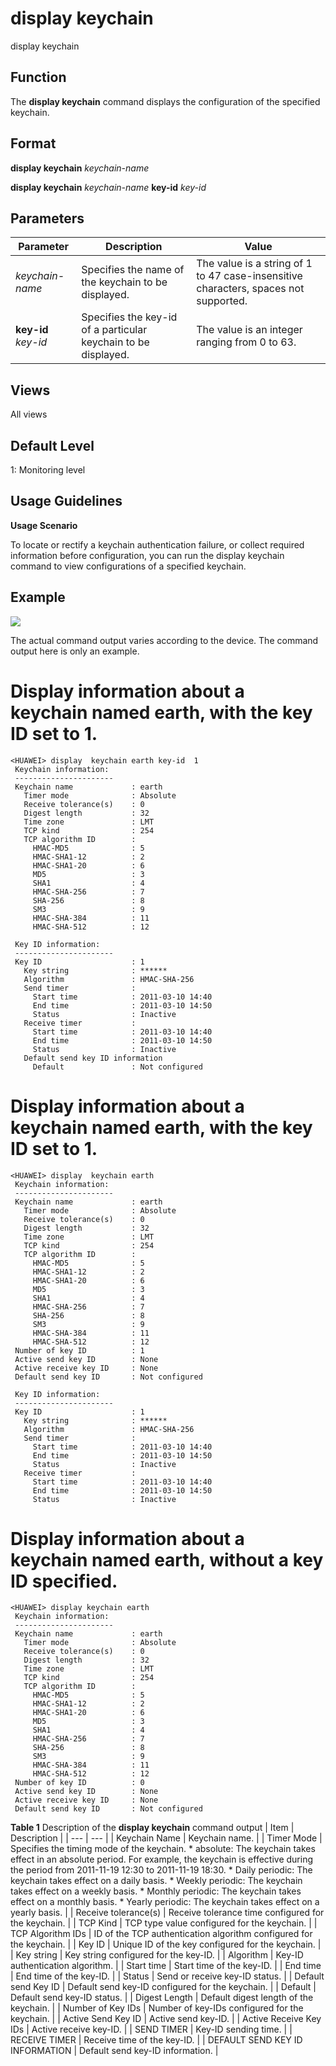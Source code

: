 display keychain
================

display keychain

Function
--------



The **display keychain** command displays the configuration of the specified keychain.




Format
------

**display keychain** *keychain-name*

**display keychain** *keychain-name* **key-id** *key-id*


Parameters
----------

| Parameter | Description | Value |
| --- | --- | --- |
| *keychain-name* | Specifies the name of the keychain to be displayed. | The value is a string of 1 to 47 case-insensitive characters, spaces not supported. |
| **key-id** *key-id* | Specifies the key-id of a particular keychain to be displayed. | The value is an integer ranging from 0 to 63. |



Views
-----

All views


Default Level
-------------

1: Monitoring level


Usage Guidelines
----------------

**Usage Scenario**



To locate or rectify a keychain authentication failure, or collect required information before configuration, you can run the display keychain command to view configurations of a specified keychain.




Example
-------

![](../public_sys-resources/note_3.0-en-us.png) 

The actual command output varies according to the device. The command output here is only an example.


# Display information about a keychain named earth, with the key ID set to 1.
```
<HUAWEI> display  keychain earth key-id  1
 Keychain information:                                                          
 ----------------------                                                         
 Keychain name             : earth                                              
   Timer mode              : Absolute                                           
   Receive tolerance(s)    : 0                                                  
   Digest length           : 32                                                 
   Time zone               : LMT                                                
   TCP kind                : 254                                                
   TCP algorithm ID        :                                                    
     HMAC-MD5              : 5                                                  
     HMAC-SHA1-12          : 2                                                  
     HMAC-SHA1-20          : 6                                                  
     MD5                   : 3                                                  
     SHA1                  : 4                                                  
     HMAC-SHA-256          : 7                                                  
     SHA-256               : 8                                                  
     SM3                   : 9                                                                                                  
     HMAC-SHA-384          : 11
     HMAC-SHA-512          : 12

 Key ID information:                                                            
 ----------------------                                                         
 Key ID                    : 1                                                  
   Key string              : ******                                             
   Algorithm               : HMAC-SHA-256                                       
   Send timer              :                                                    
     Start time            : 2011-03-10 14:40                                   
     End time              : 2011-03-10 14:50                                   
     Status                : Inactive                                           
   Receive timer           :                                                    
     Start time            : 2011-03-10 14:40                                   
     End time              : 2011-03-10 14:50                                   
     Status                : Inactive                                           
   Default send key ID information                                              
     Default               : Not configured

```

# Display information about a keychain named earth, with the key ID set to 1.
```
<HUAWEI> display  keychain earth
 Keychain information:                                                          
 ----------------------                                                         
 Keychain name             : earth                                              
   Timer mode              : Absolute                                           
   Receive tolerance(s)    : 0                                                  
   Digest length           : 32                                                 
   Time zone               : LMT                                                
   TCP kind                : 254                                                
   TCP algorithm ID        :                                                    
     HMAC-MD5              : 5                                                  
     HMAC-SHA1-12          : 2                                                  
     HMAC-SHA1-20          : 6                                                  
     MD5                   : 3                                                  
     SHA1                  : 4                                                  
     HMAC-SHA-256          : 7                                                  
     SHA-256               : 8                                                  
     SM3                   : 9     
     HMAC-SHA-384          : 11
     HMAC-SHA-512          : 12                                                                                             
 Number of key ID          : 1                                                  
 Active send key ID        : None                                               
 Active receive key ID     : None                                               
 Default send key ID       : Not configured                                     
                                                                                
 Key ID information:                                                            
 ----------------------                                                         
 Key ID                    : 1                                                  
   Key string              : ******                                             
   Algorithm               : HMAC-SHA-256                                       
   Send timer              :                                                    
     Start time            : 2011-03-10 14:40                                   
     End time              : 2011-03-10 14:50                                   
     Status                : Inactive                                           
   Receive timer           :                                                    
     Start time            : 2011-03-10 14:40                                   
     End time              : 2011-03-10 14:50                                   
     Status                : Inactive

```

# Display information about a keychain named earth, without a key ID specified.
```
<HUAWEI> display keychain earth
 Keychain information:                                                          
 ----------------------                                                         
 Keychain name             : earth                                              
   Timer mode              : Absolute                                           
   Receive tolerance(s)    : 0                                                  
   Digest length           : 32                                                 
   Time zone               : LMT                                                
   TCP kind                : 254                                                
   TCP algorithm ID        :                                                    
     HMAC-MD5              : 5                                                  
     HMAC-SHA1-12          : 2                                                  
     HMAC-SHA1-20          : 6                                                  
     MD5                   : 3                                                  
     SHA1                  : 4                                                  
     HMAC-SHA-256          : 7                                                  
     SHA-256               : 8                                                  
     SM3                   : 9        
     HMAC-SHA-384          : 11
     HMAC-SHA-512          : 12
 Number of key ID          : 0                                                  
 Active send key ID        : None                                               
 Active receive key ID     : None                                               
 Default send key ID       : Not configured

```

**Table 1** Description of the **display keychain** command output
| Item | Description |
| --- | --- |
| Keychain Name | Keychain name. |
| Timer Mode | Specifies the timing mode of the keychain.   * absolute: The keychain takes effect in an absolute period. For example, the keychain is effective during the period from 2011-11-19 12:30 to 2011-11-19 18:30. * Daily periodic: The keychain takes effect on a daily basis. * Weekly periodic: The keychain takes effect on a weekly basis. * Monthly periodic: The keychain takes effect on a monthly basis. * Yearly periodic: The keychain takes effect on a yearly basis. |
| Receive tolerance(s) | Receive tolerance time configured for the keychain. |
| TCP Kind | TCP type value configured for the keychain. |
| TCP Algorithm IDs | ID of the TCP authentication algorithm configured for the keychain. |
| Key ID | Unique ID of the key configured for the keychain. |
| Key string | Key string configured for the key-ID. |
| Algorithm | Key-ID authentication algorithm. |
| Start time | Start time of the key-ID. |
| End time | End time of the key-ID. |
| Status | Send or receive key-ID status. |
| Default send Key ID | Default send key-ID configured for the keychain. |
| Default | Default send key-ID status. |
| Digest Length | Default digest length of the keychain. |
| Number of Key IDs | Number of key-IDs configured for the keychain. |
| Active Send Key ID | Active send key-ID. |
| Active Receive Key IDs | Active receive key-ID. |
| SEND TIMER | Key-ID sending time. |
| RECEIVE TIMER | Receive time of the key-ID. |
| DEFAULT SEND KEY ID INFORMATION | Default send key-ID information. |